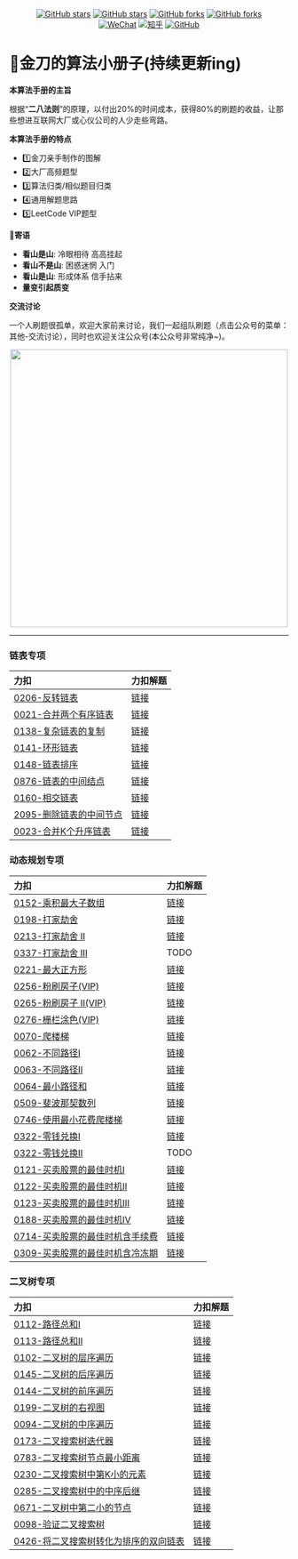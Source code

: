 <div align="center">
  <a href="https://github.com/glodknife/algorithm/stargazers"><img alt="GitHub stars" src="https://img.shields.io/badge/%E5%96%9C%E6%AC%A2-%E8%AF%B7%E7%82%B9%E8%B5%9E-red"></a>
  <a href="https://github.com/glodknife/algorithm/stargazers"><img alt="GitHub stars" src="https://img.shields.io/github/stars/glodknife/algorithm"></a>
  <a href="https://github.com/glodknife/algorithm/network"><img alt="GitHub forks" src="https://img.shields.io/github/forks/glodknife/algorithm?color=green"></a>
  <a href="https://github.com/glodknife/algorithm/network"><img alt="GitHub forks" src="https://img.shields.io/badge/%E8%AF%AD%E8%A8%80-java-yellowgreen"></a>
</div>
<div align="center">
  <a href="https://github.com/glodknife/algorithm/blob/main/qr.png?raw=true"><img alt="WeChat" src="https://img.shields.io/badge/%E5%85%AC%E4%BC%97%E5%8F%B7-@%E7%9F%A5%E6%98%A5%E8%B7%AF%E9%87%91%E5%88%80-000000.svg?style=flat&logo=WeChat&color=yellow"></a>
  <a href="https://www.zhihu.com/people/zhangzhang626"><img alt="知乎" src="https://img.shields.io/badge/%E7%9F%A5%E4%B9%8E-@%E7%9F%A5%E6%98%A5%E8%B7%AF%E9%87%91%E5%88%80-000000.svg?style=flat&logo=Zhihu&color=brightgreen"></a>
  <a href="https://github.com/goldknife6"><img alt="GitHub" src="https://img.shields.io/badge/GitHub-@goldknife6-000000.svg?style=flat&logo=GitHub&color=green"></a>
</div>

# 📖金刀的算法小册子(持续更新ing)
**本算法手册的主旨**

根据“**二八法则**”的原理，以付出20%的时间成本，获得80%的刷题的收益，让那些想进互联网大厂或心仪公司的人少走些弯路。

**本算法手册的特点**

- 1️⃣金刀亲手制作的图解
- 2️⃣大厂高频题型
- 3️⃣算法归类/相似题目归类
- 4️⃣通用解题思路
- 5️⃣LeetCode VIP题型

🥳**寄语**
- **看山是山**: 冷眼相待 高高挂起
- **看山不是山**: 困惑迷惘 入门
- **看山是山**: 形成体系 信手拈来
- **量变引起质变**

**交流讨论**

一个人刷题很孤单，欢迎大家前来讨论，我们一起组队刷题（点击公众号的菜单：其他-交流讨论），同时也欢迎关注公众号(本公众号非常纯净~)。
<p align="center">
    <img src="https://raw.githubusercontent.com/goldknife6/algorithm/main/resource/image/qr1.png" width="500px">
</p>



----------------------------
### 链表专项
|  力扣  |  力扣解题  |
|  :---  |  ----  |
| [0206-反转链表](https://leetcode-cn.com/problems/reverse-linked-list) | [链接](https://leetcode-cn.com/problems/reverse-linked-list/solution/jin-dao-di-gui-die-dai-dang-chu-wo-mian-ndbk6/)  |
| [0021-合并两个有序链表](https://leetcode-cn.com/problems/merge-two-sorted-lists/) | [链接](https://leetcode-cn.com/problems/merge-two-sorted-lists/solution/jin-dao-die-dai-fa-zhe-dao-ti-de-jie-fa-ghqy4/) |
| [0138-复杂链表的复制](https://leetcode-cn.com/problems/copy-list-with-random-pointer) | [链接](https://leetcode-cn.com/problems/copy-list-with-random-pointer/) |
| [0141-环形链表](https://leetcode-cn.com/problems/linked-list-cycle) | [链接](https://leetcode-cn.com/problems/linked-list-cycle/solution/jin-dao-ha-xi-biao-kuai-man-zhi-zhen-yyd-42mi//) |
| [0148-链表排序](https://leetcode-cn.com/problems/sort-list/) | [链接](https://leetcode-cn.com/problems/sort-list/solution/jin-dao-gui-bing-pai-xu-kan-tu-jiu-dong-wz6y1/) |
| [0876-链表的中间结点](https://leetcode-cn.com/problems/middle-of-the-linked-list/) | [链接](https://leetcode-cn.com/problems/middle-of-the-linked-list/solution/jin-dao-ji-shu-fa-kuai-man-zhi-zhen-yyds-9fgd/) |
| [0160-相交链表](https://leetcode-cn.com/problems/intersection-of-two-linked-lists/) | [链接](https://leetcode-cn.com/problems/intersection-of-two-linked-lists/solution/jin-dao-shuang-zhi-zhen-yyds-by-glodknif-b6ko/) |
| [2095-删除链表的中间节点](https://leetcode-cn.com/problems/delete-the-middle-node-of-a-linked-list/) | [链接](https://leetcode-cn.com/problems/delete-the-middle-node-of-a-linked-list/solution/jin-dao-kuai-man-zhi-zhen-yyds-by-glodkn-iycx/) |
| [0023-合并K个升序链表](https://leetcode-cn.com/problems/merge-k-sorted-lists) | [链接](https://leetcode-cn.com/problems/merge-k-sorted-lists/solution/jin-dao-liang-liang-he-bing-pai-xu-gui-b-pmzx/) |
### 动态规划专项
|  力扣  |  力扣解题  |
|  :---  |  ----  |
| [0152-乘积最大子数组](https://leetcode-cn.com/problems/maximum-product-subarray) | [链接](https://leetcode-cn.com/problems/maximum-product-subarray/solution/jin-dao-dong-tai-gui-hua-you-hua-by-glod-m30e/) |
| [0198-打家劫舍](https://leetcode-cn.com/problems/house-robber) | [链接](https://leetcode-cn.com/problems/house-robber/solution/suan-fa-hao-de-ren-dang-xiao-tou-tou-de-ojs2p/) |
| [0213-打家劫舍 II](https://leetcode-cn.com/problems/house-robber-ii) | [链接](https://leetcode-cn.com/problems/house-robber-ii/solution/jin-dao-dong-tai-gui-hua-yyds-by-glodkni-8ku7/) |
| [0337-打家劫舍 III](https://leetcode-cn.com/problems/house-robber-iii) | TODO |
| [0221-最大正方形](https://leetcode-cn.com/problems/maximal-square) | [链接](https://leetcode-cn.com/problems/maximal-square/solution/jin-dao-dong-tai-gui-hua-you-hua-yydszui-ieqf/) |
| [0256-粉刷房子(VIP)](https://leetcode-cn.com/problems/paint-house) | [链接](https://leetcode-cn.com/problems/paint-house/solution/jin-dao-dong-tai-gui-hua-you-hua-yyds-by-5j47/) |
| [0265-粉刷房子 II(VIP)](https://leetcode-cn.com/problems/paint-house-ii) | [链接](https://leetcode-cn.com/problems/paint-house-ii/solution/chao-xiang-xi-de-jie-ti-si-lu-you-tu-jie-i8pn/) |
| [0276-栅栏涂色(VIP)](https://leetcode-cn.com/problems/paint-fence) | [链接](https://leetcode-cn.com/problems/paint-fence/solution/jin-dao-dong-tai-gui-hua-you-hua-by-glod-oxhk/) |
| [0070-爬楼梯](https://leetcode-cn.com/problems/climbing-stairs/) | [链接](https://leetcode-cn.com/problems/climbing-stairs/solution/jin-dao-dong-tai-gui-hua-shu-zu-gun-dong-719k/) |
| [0062-不同路径I](https://leetcode-cn.com/problems/unique-paths) | [链接](https://leetcode-cn.com/problems/unique-paths/solution/jin-dao-dong-tai-gui-hua-you-hua-yyds-by-l3zj/) |
| [0063-不同路径II](https://leetcode-cn.com/problems/unique-paths-ii) | [链接](https://leetcode-cn.com/problems/unique-paths-ii/solution/jin-dao-dong-tai-gui-hua-you-hua-yyds-by-8xui/) |
| [0064-最小路径和](https://leetcode-cn.com/problems/minimum-path-sum/) | [链接](https://leetcode-cn.com/problems/minimum-path-sum/solution/jin-dao-dong-tai-gui-hua-you-hua-yyds-by-2wcw/) |
| [0509-斐波那契数列](https://leetcode-cn.com/problems/fibonacci-number) | [链接](https://leetcode-cn.com/problems/fibonacci-number/solution/jin-dao-dong-tai-gui-hua-you-hua-di-gui-6px5x/) |
| [0746-使用最小花费爬楼梯](https://leetcode-cn.com/problems/min-cost-climbing-stairs/) | [链接](https://leetcode-cn.com/problems/min-cost-climbing-stairs/solution/jin-dao-dong-tai-gui-hua-you-hua-yyds-by-as1m/) |
| [0322-零钱兑换I](https://leetcode-cn.com/problems/coin-change/) | [链接](https://leetcode-cn.com/problems/coin-change/solution/jin-dao-tuo-tuo-de-dong-tai-gui-hua-by-g-cw9e/) |
| [0322-零钱兑换II](https://leetcode-cn.com/problems/coin-change-2/) |TODO |
| [0121-买卖股票的最佳时机I](https://leetcode-cn.com/problems/best-time-to-buy-and-sell-stock/) | [链接](https://leetcode-cn.com/problems/best-time-to-buy-and-sell-stock/solution/jin-dao-die-dai-fa-you-yi-dian-sao-yyds-dbxy4/) |
| [0122-买卖股票的最佳时机II](https://leetcode-cn.com/problems/best-time-to-buy-and-sell-stock-ii/) | [链接](https://leetcode-cn.com/problems/best-time-to-buy-and-sell-stock-ii/solution/jin-dao-javadong-tai-gui-hua-tan-xin-yyd-ag79/) |
| [0123-买卖股票的最佳时机III](https://leetcode-cn.com/problems/best-time-to-buy-and-sell-stock-iii/) | [链接](https://leetcode-cn.com/problems/best-time-to-buy-and-sell-stock-iii/solution/jin-dao-si-chong-fang-fa-bao-ni-quan-bu-y3upb/) |
| [0188-买卖股票的最佳时机IV](https://leetcode-cn.com/problems/best-time-to-buy-and-sell-stock-iv/) | [链接](https://leetcode-cn.com/problems/best-time-to-buy-and-sell-stock-iv/solution/jin-dao-si-chong-fang-fa-jie-jue-gu-piao-8pl8/) |
| [0714-买卖股票的最佳时机含手续费](https://leetcode-cn.com/problems/best-time-to-buy-and-sell-stock-with-transaction-fee/) | [链接](https://leetcode-cn.com/problems/best-time-to-buy-and-sell-stock-with-transaction-fee/solution/jin-dao-san-chong-fang-fa-jie-jue-han-sh-938z/) |
| [0309-买卖股票的最佳时机含冷冻期](https://leetcode-cn.com/problems/best-time-to-buy-and-sell-stock-with-cooldown/) | [链接](https://leetcode-cn.com/problems/best-time-to-buy-and-sell-stock-with-cooldown/solution/jin-dao-iudai-ni-jie-jue-han-leng-dong-q-7zyj/) |

### 二叉树专项
|  力扣  |  力扣解题  |
|  :---  |  ----  |
| [0112-路径总和I](https://leetcode-cn.com/problems/path-sum/) | [链接](https://leetcode-cn.com/problems/path-sum/solution/jin-dao-di-gui-bfs-by-glodknife-dv69/) |
| [0113-路径总和II](https://leetcode-cn.com/problems/path-sum-ii/) | [链接](https://leetcode-cn.com/problems/path-sum-ii/solution/jin-dao-di-gui-bian-li-by-glodknife-u3rf/) |
| [0102-二叉树的层序遍历](https://leetcode-cn.com/problems/binary-tree-level-order-traversal/) | [链接](https://leetcode-cn.com/problems/binary-tree-level-order-traversal/solution/jin-dao-di-gui-bian-li-bfs-by-glodknife-ydbd/) |
| [0145-二叉树的后序遍历](https://leetcode-cn.com/problems/binary-tree-postorder-traversal/) | [链接](https://leetcode-cn.com/problems/binary-tree-postorder-traversal/solution/jin-dao-er-cha-shu-hou-xu-bian-li-di-gui-2u8q/) |
| [0144-二叉树的前序遍历](https://leetcode-cn.com/problems/binary-tree-preorder-traversal/) | [链接](https://leetcode-cn.com/problems/binary-tree-preorder-traversal/solution/jin-dao-er-cha-shu-xian-xu-bian-li-di-gu-13n2/) |
| [0199-二叉树的右视图](https://leetcode-cn.com/problems/binary-tree-right-side-view/) | [链接](https://leetcode-cn.com/problems/binary-tree-right-side-view/solution/jin-dao-er-cha-shu-de-ceng-xu-bian-li-di-kx7t/) |
| [0094-二叉树的中序遍历](https://leetcode-cn.com/problems/binary-tree-inorder-traversal/) | [链接](https://leetcode-cn.com/problems/binary-tree-inorder-traversal/solution/jin-dao-er-cha-shu-zhong-xu-bian-li-di-g-y7ho/) |
| [0173-二叉搜索树迭代器](https://leetcode-cn.com/problems/binary-search-tree-iterator/) | [链接](https://leetcode-cn.com/problems/binary-search-tree-iterator/solution/jin-dao-di-gui-die-dai-liao-jie-duo-xing-6kp9/) |
| [0783-二叉搜索树节点最小距离](https://leetcode-cn.com/problems/minimum-distance-between-bst-nodes/) | [链接](https://leetcode-cn.com/problems/minimum-distance-between-bst-nodes/solution/jin-dao-zhong-xu-bian-li-di-gui-die-dai-xxyt6/) |
| [0230-二叉搜索树中第K小的元素](https://leetcode-cn.com/problems/kth-smallest-element-in-a-bst/) | [链接](https://leetcode-cn.com/problems/kth-smallest-element-in-a-bst/solution/jin-dao-zhong-xu-bian-li-di-gui-tong-yon-5t3x/) |
| [0285-二叉搜索树中的中序后继](https://leetcode-cn.com/problems/inorder-successor-in-bst/) | [链接](https://leetcode-cn.com/problems/inorder-successor-in-bst/solution/jin-dao-zhong-xu-bian-li-di-gui-die-dai-zvjfr/) |
| [0671-二叉树中第二小的节点](https://leetcode-cn.com/problems/second-minimum-node-in-a-binary-tree/) | [链接](https://leetcode-cn.com/problems/second-minimum-node-in-a-binary-tree/solution/jin-dao-liang-ge-fang-fa-de-di-gui-by-gl-raci/) |
| [0098-验证二叉搜索树](https://leetcode-cn.com/problems/validate-binary-search-tree/) | [链接](https://leetcode-cn.com/problems/validate-binary-search-tree/solution/jin-dao-er-cha-sou-suo-shu-xiang-xi-jian-4t7q/) |
| [0426-将二叉搜索树转化为排序的双向链表](https://leetcode-cn.com/problems/convert-binary-search-tree-to-sorted-doubly-linked-list/) | [链接](https://leetcode-cn.com/problems/convert-binary-search-tree-to-sorted-doubly-linked-list/solution/jin-dao-di-gui-zhong-xu-bian-li-by-glodk-ald7/) |


